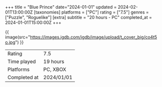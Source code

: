 +++
title = "Blue Prince"
date="2024-01-01"
updated = 2024-02-01T13:00:00Z
[taxonomies]
platforms = ["PC"]
rating = ["7.5"]
genres = ["Puzzle", "Roguelike"]
[extra]
subtitle = "20 hours - PC"
completed_at = 2024-01-01T15:00:00Z
+++

{{ image(src="https://images.igdb.com/igdb/image/upload/t_cover_big/co4t5o.jpg") }}

|              |            |
| ------------ | ---------- |
| Rating       | 7.5        |
| Time played  | 19 hours   |
| Platforms    | PC, XBOX   |
| Completed at | 2024/01/01 |